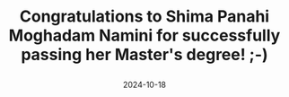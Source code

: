 ---
type: Thesis
date: 2024-10-18
title: |
  Congratulations to Shima Panahi Moghadam Namini for successfully passing her Master's degree! ;-)
---